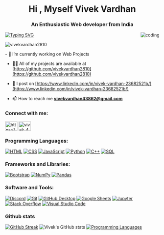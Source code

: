 <h1 align="center"> Hi , Myself Vivek Vardhan</h1>
<h3 align="center">An Enthusiastic Web developer from India</h3>
<a href="https://git.io/typing-svg"><img src="https://readme-typing-svg.herokuapp.com?font=Fira+Code&pause=1000&color=8151F7&width=435&lines=I+am+a+Web+Developer;Exploring+AI+and+ML;Improving+New+Skills" alt="Typing SVG" /></a>
<img align="right" alt="coding" width:"400" src="https://media4.giphy.com/media/L8K62iTDkzGX6/giphy.gif">

<p align="left"> <img src="https://komarev.com/ghpvc/?username=vivekvardhan2810&label=Profile%20views&color=0e75b6&style=flat" alt="vivekvardhan2810" /> </p>
- 🔭 I’m currently working on Web Projects

- 👨‍💻 All of my projects are available at [https://github.com/vivekvardhan2810](https://github.com/vivekvardhan2810)

- 📝 I post on [https://www.linkedin.com/in/vivek-vardhan-23682521b/](https://www.linkedin.com/in/vivek-vardhan-23682521b/)

- 📫 How to reach me **vivekvardhan43862@gmail.com**

<h3 align="left">Connect with me:</h3>
<p align="left">
<a href="https://www.linkedin.com/in/vivek-vardhan-23682521b/" target="blank"><img align="center" src="https://raw.githubusercontent.com/rahuldkjain/github-profile-readme-generator/master/src/images/icons/Social/linked-in-alt.svg" alt="https://www.linkedin.com/in/ankush-ranjan-a72929218/" height="30" width="40" /></a>
<a href="https://www.instagram.com/vivek_43862" target="blank"><img align="center" src="https://raw.githubusercontent.com/rahuldkjain/github-profile-readme-generator/master/src/images/icons/Social/instagram.svg" alt="vivek_43862" height="30" width="40" /></a>

</p>

 <h3 align="left">Programming Languages:</h3>
<p>
  <a href="https://github.com/search?q=user%3Avivekvardhan2810+language%3Ahtml"><img alt="HTML" src="https://img.shields.io/badge/HTML-E34F26.svg?logo=html5&logoColor=white"></a>
   <a href="https://github.com/search?q=user%3Avivekvardhan2810+language%3Acss"><img alt="CSS" src="https://img.shields.io/badge/CSS-1572B6.svg?logo=css3&logoColor=white"></a>
   <a href="https://github.com/search?q=user%3Avivekvardhan2810+language%3Ajavascript"><img alt="JavaScript" src="https://img.shields.io/badge/JavaScript-F7DF1E.svg?logo=javascript&logoColor=black"></a>
   <a href="https://github.com/search?q=user%3Avivekvardhan2810+language%3Apython"><img alt="Python" src="https://img.shields.io/badge/Python-14354C.svg?logo=python&logoColor=white"></a>
   <a href="https://github.com/search?q=user%3Avivekvardhan2810+language%3Acpp"><img alt="C++" src="https://custom-icon-badges.demolab.com/badge/C++-9C033A.svg?logo=cpp2&logoColor=white"></a>
   <a href="https://github.com/search?q=user%3Avivekvardhan2810+language%3Asql"><img alt="SQL" src="https://custom-icon-badges.demolab.com/badge/SQL-025E8C.svg?logo=database&logoColor=white"></a>
</p>

<h3 align="left">Frameworks and Libraries:</h3>
<p>
   <a href="#"><img alt="Bootstrap" src="https://img.shields.io/badge/Bootstrap-7952B3.svg?logo=bootstrap&logoColor=white"></a>        
   <a href="#"><img alt="NumPy" src="https://img.shields.io/badge/Numpy-013243.svg?logo=numpy&logoColor=white"></a>
   <a href="#"><img alt="Pandas" src="https://img.shields.io/badge/Pandas-150458.svg?logo=pandas&logoColor=white"></a>
</p>

<h3 align="left">Software and Tools:</h3>

  <p>
      <a href="#"><img alt="Discord" src="https://img.shields.io/badge/-Discord-5865F2.svg?logo=discord&logoColor=white"></a>
      <a href="#"><img alt="Git" src="https://img.shields.io/badge/Git-F05033.svg?logo=git&logoColor=white"></a>
      <a href="#"><img alt="GitHub Desktop" src="https://img.shields.io/badge/GitHub%20Desktop-8034A9.svg?logo=github&logoColor=white"></a>
      <a href="#"><img alt="Google Sheets" src="https://img.shields.io/badge/Sheets-34A853.svg?logo=google%20sheets&logoColor=white"></a>
      <a href="#"><img alt="Jupyter" src="https://img.shields.io/badge/Jupyter-F37626.svg?logo=Jupyter&logoColor=white"></a>
      <a href="#"><img alt="Stack Overflow" src="https://img.shields.io/badge/-Stack%20Overflow-FE7A16?logo=stack-overflow&logoColor=white"></a>
      <a href="#"><img alt="Visual Studio Code" src="https://img.shields.io/badge/Visual%20Studio%20Code-0078d7.svg?logo=visual-studio-code&logoColor=white"></a>
  </p>

### Github stats
[![GitHub Streak](https://github-readme-streak-stats.herokuapp.com?user=vivekvardhan2810&theme=dracula&border_radius=4.9)](https://git.io/streak-stats)
![Vivek's GitHub stats](https://github-readme-stats.vercel.app/api?username=vivekvardhan2810&show_icons=true&theme=tokyonight)
[![Programming Languages](https://github-readme-stats.vercel.app/api/top-langs/?username=vivekvardhan2810&layout=compact)](https://github.com/vivekvardhan2810/github-readme-stats)
